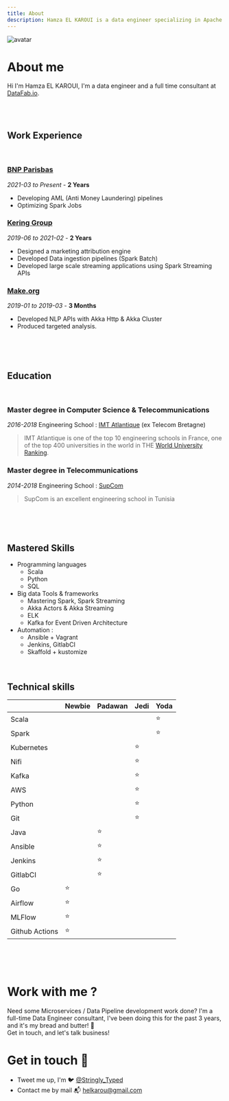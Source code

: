 ```yaml
---
title: About
description: Hamza EL KAROUI is a data engineer specializing in Apache Spark, Delta Lake, Apache Kafka (with brief forays into a wider data engineering space.
---
```


![avatar](https://images.weserv.nl/?url=avatars.githubusercontent.com/u/22795356?s=96&v=4&fit=cover&mask=circle&maxage=7d
)

# About me
Hi I'm Hamza EL KAROUI, I'm a data engineer and a full time consultant at [DataFab.io](https://datafab.io). 

<br/><br/>

## Work Experience
<br/>

### [BNP Parisbas](https://group.bnpparibas/)
*2021-03 to Present* - **2 Years**
* Developing AML (Anti Money Laundering) pipelines
* Optimizing Spark Jobs


### [Kering Group](https://www.kering.com)
*2019-06 to 2021-02* - **2 Years**
* Designed a marketing attribution engine
* Developed Data ingestion pipelines (Spark Batch)
* Developed large scale streaming applications using Spark Streaming APIs


### [Make.org](https://make.org)
*2019-01 to 2019-03* - **3 Months**
* Developed NLP APIs with Akka Http & Akka Cluster
* Produced targeted analysis.

<br/><br/><br/>

## Education
<br/>

### Master degree in Computer Science & Telecommunications
*2016-2018*
Engineering School : [IMT Atlantique](https://www.imt-atlantique.fr/en) (ex Telecom Bretagne)

> IMT Atlantique is one of the top 10 engineering schools in France, one of the top 400 universities in the world in THE [World University Ranking](https://www.timeshighereducation.com/world-university-rankings/imt-atlantique).

### Master degree in Telecommunications
*2014-2018*
Engineering School : [SupCom](http://http://www.supcom.mincom.tn)

> SupCom is an excellent engineering school in Tunisia

<br/><br/><br/>

## Mastered Skills
* Programming languages
  * Scala
  * Python
  * SQL
* Big data Tools & frameworks
  * Mastering Spark, Spark Streaming
  * Akka Actors & Akka Streaming
  * ELK
  * Kafka for Event Driven Architecture
* Automation :
  * Ansible + Vagrant
  * Jenkins, GitlabCI
  * Skaffold + kustomize

<br/>

## Technical skills

|            | **Newbie** | **Padawan** | **Jedi** | **Yoda** |
| ---------- | ---------- | ----------- | -------- | -------- |
| Scala      |            |             |          | ⭐       |
| Spark      |            |             |          | ⭐       |
| Kubernetes |            |             |    ⭐    |          |
| Nifi       |            |             |    ⭐    |          |
| Kafka      |            |             |    ⭐    |          |
| AWS        |            |             |    ⭐    |          |
| Python     |            |             |    ⭐    |          |
| Git        |            |             |    ⭐    |          |
| Java       |            |      ⭐     |          |          |
| Ansible    |            |      ⭐     |          |          |
| Jenkins    |            |      ⭐     |          |          |
| GitlabCI   |            |      ⭐     |          |          |
| Go         |     ⭐     |             |          |          |
| Airflow    |     ⭐     |             |          |          |
| MLFlow     |     ⭐     |             |          |          |
| Github Actions |     ⭐     |             |          |          |


<br/><br/><br/>

# Work with me ?
Need some Microservices / Data Pipeline development work done? I'm a full-time Data Engineer consultant, 
I've been doing this for the past 3 years, and it's my bread and butter! 🍞 <br/>
Get in touch, and let's talk business!

# Get in touch 👋
* Tweet me up, I'm 🐦 [@Stringly_Typed](https://twitter.com/Stringly_Typed)
* Contact me by mail 📬 [helkarou@gmail.com](mailto:helkarou@gmail.com)
